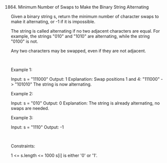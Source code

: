 1864. Minimum Number of Swaps to Make the Binary String Alternating

Given a binary string s, return the minimum number of character swaps to make it alternating, or -1 if it is impossible.

The string is called alternating if no two adjacent characters are equal. For example, the strings "010" and "1010" are alternating, while the string "0100" is not.

Any two characters may be swapped, even if they are not adjacent.

 

Example 1:

Input: s = "111000"
Output: 1
Explanation: Swap positions 1 and 4: "111000" -> "101010"
The string is now alternating.


Example 2:

Input: s = "010"
Output: 0
Explanation: The string is already alternating, no swaps are needed.


Example 3:

Input: s = "1110"
Output: -1


 

Constraints:

1 <= s.length <= 1000
s[i] is either '0' or '1'.